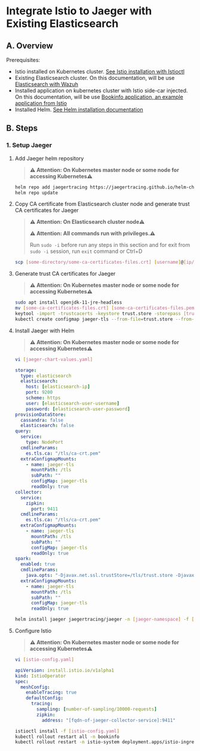# Integrate Istio to Jaeger with Existing Elasticsearch

## A. Overview

Prerequisites:

* Istio installed on Kubernetes cluster. [See Istio installation with Istioctl](https://istio.io/latest/docs/setup/install/istioctl/)
* Existing Elasticsearch cluster. On this documentation, will be use [Elasticsearch with Wazuh](https://documentation.wazuh.com/current/deployment-options/elastic-stack/index.html)
* Installed application on kubernetes cluster with Istio side-car injected. On this documentation, will be use [Bookinfo application, an example application from Istio](https://istio.io/latest/docs/examples/bookinfo/)
* Installed Helm. [See Helm installation documentation](https://helm.sh/docs/intro/install/)

## B. Steps

### 1. Setup Jaeger

1. Add Jaeger helm repository

   > **⚠️ Attention: On Kubernetes master node or some node for accessing Kubernetes⚠️**

    ```bash
    helm repo add jaegertracing https://jaegertracing.github.io/helm-charts
    helm repo update
    ```

1. Copy CA certificate from Elasticsearch cluster node and generate trust CA certificates for Jaeger

   > **⚠️ Attention: On Elasticsearch cluster node⚠️**
   >
   > **⚠️ Attention: All commands run with privileges.⚠️**
   >
   > Run `sudo -i` before run any steps in this section and for exit from `sudo -i` session, run `exit` command or Ctrl+D

   ```bash
   scp [some-directory/some-ca-certificates-files.crt] [username]@[ip/fqdn-master-or-some-node-for-accessing-k8s-cluster]:~
   ```

1. Generate trust CA certificates for Jaeger

   > **⚠️ Attention: On Kubernetes master node or some node for accessing Kubernetes⚠️**

    ```bash
    sudo apt install openjdk-11-jre-headless
    mv [some-ca-certificates-files.crt] [some-ca-certificates-files.pem]
    keytool -import -trustcacerts -keystore trust.store -storepass [trust-ca-store-password] -alias es-root -file [some-ca-certificates-files.crt]
    kubectl create configmap jaeger-tls --from-file=trust.store --from-file=[some-ca-certificates-files.crt] -n [jaeger-namespace]
    ```

2. Install Jaeger with Helm

   > **⚠️ Attention: On Kubernetes master node or some node for accessing Kubernetes⚠️**

   ```bash
   vi [jaeger-chart-values.yaml]
   ```

   ```yaml
   storage:
     type: elasticsearch
     elasticsearch:
       host: [elasticsearch-ip]
       port: 9200
       scheme: https
       user: [elasticsearch-user-username]
       password: [elasticsearch-user-password]
   provisionDataStore:
     cassandra: false
     elasticsearch: false
   query:
     service:
       type: NodePort
     cmdlineParams:
       es.tls.ca: "/tls/ca-crt.pem"
     extraConfigmapMounts:
       - name: jaeger-tls
         mountPath: /tls
         subPath: ""
         configMap: jaeger-tls
         readOnly: true
   collector:
     service:
       zipkin:
         port: 9411
     cmdlineParams:
       es.tls.ca: "/tls/ca-crt.pem"
     extraConfigmapMounts:
       - name: jaeger-tls
         mountPath: /tls
         subPath: ""
         configMap: jaeger-tls
         readOnly: true
   spark:
     enabled: true
     cmdlineParams:
       java.opts: "-Djavax.net.ssl.trustStore=/tls/trust.store -Djavax.net.ssl.trustStorePassword=[trust-ca-store-password]"
     extraConfigmapMounts:
       - name: jaeger-tls
         mountPath: /tls
         subPath: ""
         configMap: jaeger-tls
         readOnly: true
   ```

   ```bash
   helm install jaeger jaegertracing/jaeger -n [jaeger-namespace] -f [jaeger-chart-values.yaml] --create-namespace
   ```

3. Configure Istio

   > **⚠️ Attention: On Kubernetes master node or some node for accessing Kubernetes⚠️**

   ```bash
   vi [istio-config.yaml]
   ```

   ```yaml
   apiVersion: install.istio.io/v1alpha1
   kind: IstioOperator
   spec:
     meshConfig:
       enableTracing: true
       defaultConfig:
         tracing:
           sampling: [number-of-sampling/10000-requests]
           zipkin:
             address: "[fqdn-of-jaeger-collector-service]:9411"
   ```

   ```bash
   istioctl install -f [istio-config.yaml]
   kubectl rollout restart all -n bookinfo
   kubectl rollout restart -n istio-system deployment.apps/istio-ingressgateway
   ```
